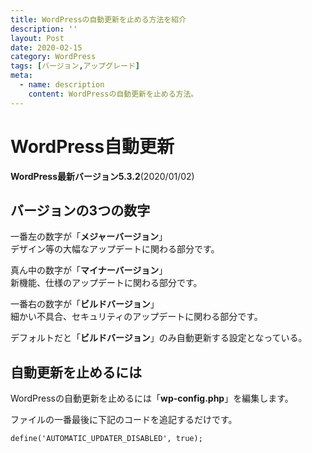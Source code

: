 ```yaml
---
title: WordPressの自動更新を止める方法を紹介
description: ''
layout: Post
date: 2020-02-15
category: WordPress
tags: [バージョン,アップグレード]
meta:
  - name: description
    content: WordPressの自動更新を止める方法。
---
```


<!-- more -->

# WordPress自動更新
**WordPress最新バージョン5.3.2**(2020/01/02)  

## バージョンの3つの数字
一番左の数字が「**メジャーバージョン**」  
デザイン等の大幅なアップデートに関わる部分です。  

真ん中の数字が「**マイナーバージョン**」  
新機能、仕様のアップデートに関わる部分です。  

一番右の数字が「**ビルドバージョン**」  
細かい不具合、セキュリティのアップデートに関わる部分です。  

デフォルトだと「**ビルドバージョン**」のみ自動更新する設定となっている。  

## 自動更新を止めるには
WordPressの自動更新を止めるには「**wp-config.php**」を編集します。

ファイルの一番最後に下記のコードを追記するだけです。  

```
define('AUTOMATIC_UPDATER_DISABLED', true);
```








